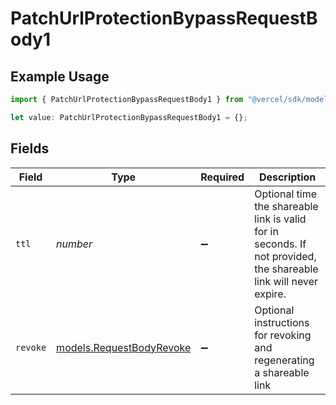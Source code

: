 # PatchUrlProtectionBypassRequestBody1

## Example Usage

```typescript
import { PatchUrlProtectionBypassRequestBody1 } from "@vercel/sdk/models/patchurlprotectionbypassop.js";

let value: PatchUrlProtectionBypassRequestBody1 = {};
```

## Fields

| Field                                                                                                            | Type                                                                                                             | Required                                                                                                         | Description                                                                                                      |
| ---------------------------------------------------------------------------------------------------------------- | ---------------------------------------------------------------------------------------------------------------- | ---------------------------------------------------------------------------------------------------------------- | ---------------------------------------------------------------------------------------------------------------- |
| `ttl`                                                                                                            | *number*                                                                                                         | :heavy_minus_sign:                                                                                               | Optional time the shareable link is valid for in seconds. If not provided, the shareable link will never expire. |
| `revoke`                                                                                                         | [models.RequestBodyRevoke](../models/requestbodyrevoke.md)                                                       | :heavy_minus_sign:                                                                                               | Optional instructions for revoking and regenerating a shareable link                                             |